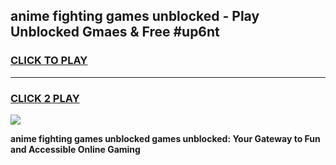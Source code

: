 
## anime fighting games unblocked - Play Unblocked Gmaes & Free #up6nt
<h3>
<a href="https://news.freeplayer.one?title=anime_fighting_games_unblocked&ref=24F">CLICK TO PLAY</a></h3>
<hr>

<h3>
<a href="https://news.freeplayer.one?title=anime_fighting_games_unblocked&ref=24F">CLICK 2 PLAY</a>
  
</h3>

<a href="https://news.freeplayer.one?title=anime_fighting_games_unblocked&ref=24F/"><img src="https://clearcache.store/games.png"></a>


**anime fighting games unblocked games unblocked: Your Gateway to Fun and Accessible Online Gaming**
